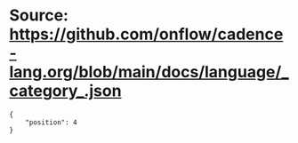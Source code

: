 # Source: https://github.com/onflow/cadence-lang.org/blob/main/docs/language/_category_.json

```
{
    "position": 4
}

```